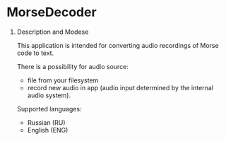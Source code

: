 # MorseDecoder

1. Description and Modese

    This application is intended for converting audio recordings of Morse code to text.
    
    There is a possibility for audio source: 
      - file from your filesystem
      - record new audio in app (audio input determined by the internal audio system).
      
    Supported languages:
      - Russian (RU)
      - English (ENG)

    
